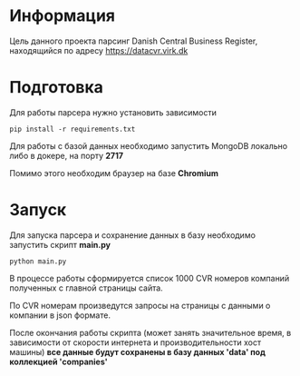 # Информация

Цель данного проекта парсинг Danish Central Business Register, находящийся по адресу https://datacvr.virk.dk

# Подготовка

Для работы парсера нужно установить зависимости 

```console
pip install -r requirements.txt
```

Для работы с базой данных необходимо запустить MongoDB локально либо в докере, на порту **2717**

Помимо этого необходим браузер на базе **Chromium**

# Запуск

Для запуска парсера и сохранение данных в базу необходимо запустить скрипт **main.py**

```console
python main.py
```

В процессе работы сформируется список 1000 CVR номеров компаний полученных с главной страницы сайта.

По CVR номерам произведутся запросы на страницы с данными о компании в json формате. 

После окончания работы скрипта (может занять значительное время, в зависимости от скорости интернета и производительности хост машины)
**все данные будут сохранены в базу данных 'data' под коллекцией 'companies'**